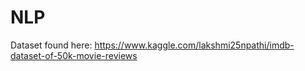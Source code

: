 # NLP

Dataset found here: https://www.kaggle.com/lakshmi25npathi/imdb-dataset-of-50k-movie-reviews
